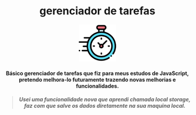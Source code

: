  <div align="center">
 <h1 > gerenciador de tarefas </h1> 
 <img src="img/icon.png" width="100px">


<h4> Básico gerenciador de tarefas que fiz para meus estudos de JavaScript, pretendo melhora-lo futuramente trazendo novas melhorias e funcionalidades. </h4>

> ##### Usei uma funcionalidade nova que aprendi chamada local storage, faz com que salve os dados diretamente na sua maquina local.


</div>

